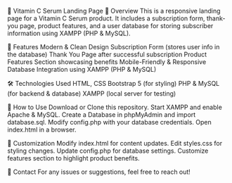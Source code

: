 🌟 Vitamin C Serum Landing Page
📌 Overview
This is a responsive landing page for a Vitamin C Serum product. It includes a subscription form, thank-you page, product features, and a user database for storing subscriber information using XAMPP (PHP & MySQL).

🎯 Features
Modern & Clean Design
Subscription Form (stores user info in the database)
Thank You Page after successful subscription
Product Features Section showcasing benefits
Mobile-Friendly & Responsive
Database Integration using XAMPP (PHP & MySQL)

🛠️ Technologies Used
HTML, CSS
Bootstrap 5 (for styling)
PHP & MySQL (for backend & database)
XAMPP (local server for testing)

🚀 How to Use
Download or Clone this repository.
Start XAMPP and enable Apache & MySQL.
Create a Database in phpMyAdmin and import database.sql.
Modify config.php with your database credentials.
Open index.html in a browser.

🎨 Customization
Modify index.html for content updates.
Edit styles.css for styling changes.
Update config.php for database settings.
Customize features section to highlight product benefits.

📩 Contact
For any issues or suggestions, feel free to reach out!
